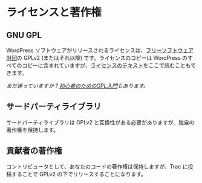 <!--
# Licensing &amp; Copyright
-->

# ライセンスと著作権

## GNU GPL

<!--
The license under which the WordPress software is released is the GPLv2 (or later) from the [Free Software Foundation](http://www.fsf.org/). A copy of the license is included with every copy of WordPress, but you can also read [the text of the license](https://wordpress.org/about/gpl/) here.
-->

WordPress ソフトウェアがリリースされるライセンスは、[フリーソフトウェア財団](http://www.fsf.org/)の GPLv2 (またはそれ以降) です。ライセンスのコピーは WordPress のすべてのコピーに含まれていますが、[ライセンスのテキスト](https://wordpress.org/about/gpl/)をここで読むこともできます。

<!--
*Still lost? We have a [beginner’s GPL primer](https://make.wordpress.org/community/handbook/wordcamp-organizer/planning-details/gpl-primer/), too.*
-->

*まだ迷っていますか ? [初心者のためのGPL入門](https://make.wordpress.org/community/handbook/wordcamp-organizer/planning-details/gpl-primer/)もあります。*

<!--
## Third Party Libraries
-->

## サードパーティライブラリ

<!--
Third-Party libraries must be GPLv2 compatible, but retain their own copyright.
-->

サードパーティライブラリは GPLv2 と互換性がある必要がありますが、独自の著作権を保持します。

<!--
## Contributor Copyright
-->

## 貢献者の著作権

<!--
As a contributor, you retain the copyright to your code, however by submitting it to Trac you are releasing it under the GPLv2.
-->

コントリビュータとして、あなたのコードの著作権は保持しますが、Trac に投稿することで GPLv2 の下でリリースすることになります。
